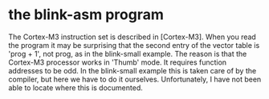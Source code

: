 # the blink-asm program

The Cortex-M3 instruction set is described in [Cortex-M3]. When you read the program it may be surprising that the second entry of the vector table is 'prog + 1', not prog, as in the blink\-small
example. The reason is that the Cortex-M3 processor works in 'Thumb' mode. It requires function addresses to be odd. In the blink-small example this is taken care of by the compiler, but here we
have to do it ourselves. Unfortunately, I have not been able to locate where this is documented.
